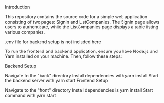 Introduction

This repository contains the source code for a simple web application consisting of two pages: Signin and ListCompanies. The Signin page allows users to authenticate, while the ListCompanies page displays a table listing various companies.

.env file for backend setup is not included here

To run the frontend and backend application, ensure you have Node.js and Yarn installed on your machine. Then, follow these steps:

Backend Setup

Navigate to the "back" directory
Install dependencies with yarn install
Start the backend server with yarn start
Frontend Setup

Navigate to the "front" directory
Install dependencies is yarn install
Start command with yarn start
